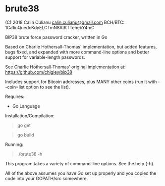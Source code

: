 brute38
=======

(C) 2018 Calin Culianu <calin.culianu@gmail.com> BCH/BTC: 1Ca1inQuedcKdyELCTmN8AtKTTehebY4mC

BIP38 brute force password cracker, written in Go

Based on Charlie Hothersall-Thomas' implementation, but added features, bugs fixed, 
and expanded with more command-line options and better support for variable-length passwords. 

See Charlie Hothersall-Thomas' original implementation at: https://github.com/chigley/bip38

Includes support for Bitcoin addresses, plus MANY other coins (run it with --coin=list option to see the list).

Requires:

- Go Language 

Installation/Compilation:

> go get

> go build

Running:

> ./brute38 -h 

This program takes a variety of command-line options.  See the help (-h).

All of the above assumes you have Go set up properly and you copied the code into your GOPATH/src somewhere.
